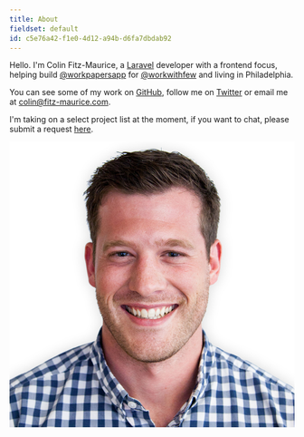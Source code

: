 ```yaml
---
title: About
fieldset: default
id: c5e76a42-f1e0-4d12-a94b-d6fa7dbdab92
---
```

Hello. I'm Colin Fitz-Maurice, a <a href="https://laravel.com/" target="_blank">Laravel</a> developer with a frontend focus, helping build <a href="https://workpapers.io" target="_blank">@workpapersapp</a> for <a href="https://twitter.com/workwithfew" target="_blank">@workwithfew</a> and living in Philadelphia.

You can see some of my work on [GitHub](https://github.com/c-fitzmaurice), follow me on [Twitter](https://twitter.com/C_FitzMaurice) or email me at [colin@fitz-maurice.com](/contact).

I'm taking on a select project list at the moment, if you want to chat, please submit a request [here](/contact).

<img class="avatar" src="/assets/img/Colin-Fitz-Maurice.jpg" alt="Colin Fitz-Maurice">